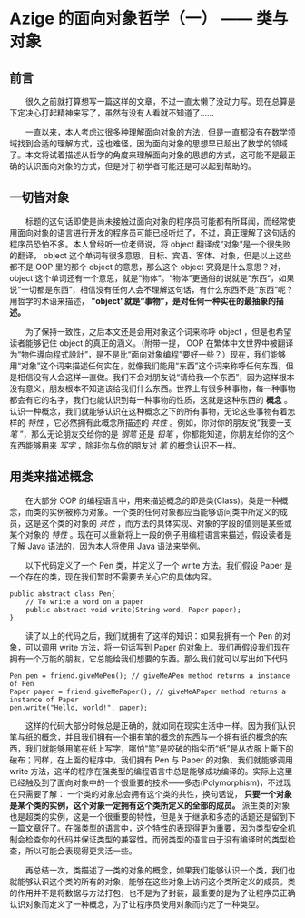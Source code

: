 # Azige 的面向对象哲学（一） —— 类与对象 #

## 前言

　　很久之前就打算想写一篇这样的文章，不过一直太懒了没动力写。现在总算是下定决心打起精神来写了，虽然有没有人看就不知道了……

　　一直以来，本人考虑过很多种理解面向对象的方法，但是一直都没有在数学领域找到合适的理解方式，这也难怪，因为面向对象的思想早已超出了数学的领域了。本文将试着描述从哲学的角度来理解面向对象的思想的方式，这可能不是最正确的认识面向对象的方式，但是对于初学者可能还是可以起到帮助的。

## 一切皆对象

　　标题的这句话即使是尚未接触过面向对象的程序员可能都有所耳闻，而经常使用面向对象的语言进行开发的程序员可能已经听烂了，不过，真正理解了这句话的程序员恐怕不多。本人曾经听一位老师说，将 object 翻译成“对象”是一个很失败的翻译， object 这个单词有很多意思，目标、宾语、客体、对象，但是以上这些都不是 OOP 里的那个 object 的意思，那么这个 object 究竟是什么意思？对， object 这个单词还有一个意思，就是“物体”。“物体”更通俗的说就是“东西”，如果说“一切都是东西”，相信没有任何人会不理解这句话，有什么东西不是“东西”呢？用哲学的术语来描述， **"object"就是“事物”，是对任何一种实在的最抽象的描述。**

　　为了保持一致性，之后本文还是会用对象这个词来称呼 object ，但是也希望读者能够记住 object 的真正的涵义。（附带一提， OOP 在繁体中文世界中被翻译为“物件導向程式設計”，是不是比“面向对象编程”要好一些？）现在，我们能够用“对象”这个词来描述任何实在，就像我们能用“东西”这个词来称呼任何东西，但是相信没有人会这样一直做。我们不会对朋友说“请给我一个东西”，因为这样根本没有意义，朋友根本不知道该给我们什么东西。世界上有很多种事物，每一种事物都会有它的名字，我们也能认识到每一种事物的性质，这就是这种东西的 **概念** 。认识一种概念，我们就能够认识在这种概念之下的所有事物，无论这些事物有着怎样的 *特性* ，它必然拥有此概念所描述的 *共性* 。例如，你对你的朋友说“我要一支 *笔* ”，那么无论朋友交给你的是 *钢笔* 还是 *铅笔* ，你都能知道，你朋友给你的这个东西能够用来 *写字* ，除非你与你的朋友对 *笔* 的概念认识不一样。

## 用类来描述概念

　　在大部分 OOP 的编程语言中，用来描述概念的即是类(Class)。类是一种概念，而类的实例被称为对象。一个类的任何对象都应当能够访问类中所定义的成员，这是这个类的对象的 *共性* ，而方法的具体实现、对象的字段的值则是某些或某个对象的 *特性* 。现在可以重新将上一段的例子用编程语言来描述，假设读者是了解 Java 语法的，因为本人将使用 Java 语法来举例。

　　以下代码定义了一个 Pen 类，并定义了一个 write 方法。我们假设 Paper 是一个存在的类，现在我们暂时不需要去关心它的具体内容。

    public abstract class Pen{
		// To write a word on a paper
		public abstract void write(String word, Paper paper);
	}

　　读了以上的代码之后，我们就拥有了这样的知识：如果我拥有一个 Pen 的对象，可以调用 write 方法，将一句话写到 Paper 的对象上。我们再假设我们现在拥有一个万能的朋友，它总能给我们想要的东西。那么我们就可以写出如下代码

	Pen pen = friend.giveMePen(); // giveMeAPen method returns a instance of Pen
	Paper paper = friend.giveMePaper(); // giveMeAPaper method returns a instance of Paper
	pen.write("Hello, world!", paper);

　　这样的代码大部分时候总是正确的，就如同在现实生活中一样。因为我们认识笔与纸的概念，并且我们拥有一个拥有笔的概念的东西与一个拥有纸的概念的东西，我们就能够用笔在纸上写字，哪怕“笔”是咬破的指尖而“纸”是从衣服上撕下的破布；同样，在上面的程序中，我们拥有 Pen 与 Paper 的对象，我们就能够调用 write 方法，这样的程序在强类型的编程语言中总是能够成功编译的。实际上这里已经触及到了面向对象中的一个很重要的技术——多态(Polymorphism)，不过现在只需要了解： 一个类的对象总会拥有这个类的共性，换句话说， **只要一个对象是某个类的实例，这个对象一定拥有这个类所定义的全部的成员。** 派生类的对象也是超类的实例，这是一个很重要的特性，但是关于继承和多态的话题还是留到下一篇文章好了。在强类型的语言中，这个特性的表现得更为重要，因为类型安全机制会检查你的代码并保证类型的兼容性。而弱类型的语言由于没有编译时的类型检查，所以可能会表现得更灵活一些。

　　再总结一次，类描述了一类的对象的概念，如果我们能够认识一个类，我们也就能够认识这个类的所有的对象，能够在这些对象上访问这个类所定义的成员。类的作用并不是将数据与方法打包，也不是为了封装，最重要的是为了让程序员正确认识对象而定义了一种概念，为了让程序员使用对象而约定了一种类型。